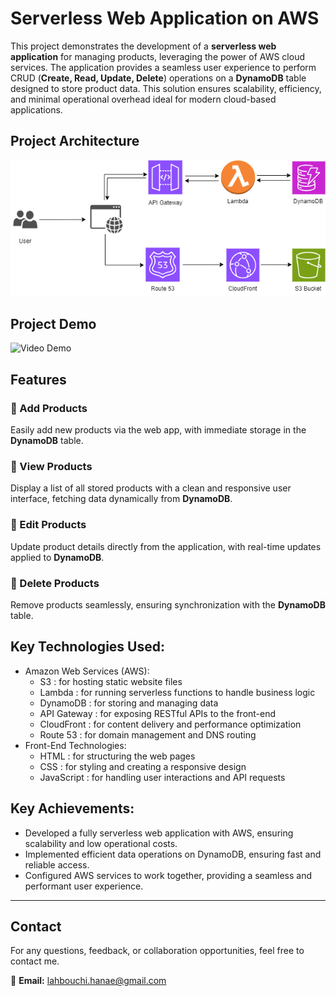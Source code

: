 # Serverless Web Application on AWS

This project demonstrates the development of a **serverless web application** for managing products, leveraging the power of AWS cloud services. The application provides a seamless user experience to perform CRUD (**Create, Read, Update, Delete**) operations on a **DynamoDB** table designed to store product data. This solution ensures scalability, efficiency, and minimal operational overhead ideal for modern cloud-based applications.

## Project Architecture

![Project Architecture](https://github.com/LahbouchiHanae/AWS-Serverless-Web-App-for-User-Driven-CRUD-Operations-on-DynamoDB/blob/main/architecture.jpg)

## Project Demo

![Video Demo](https://github.com/LahbouchiHanae/AWS-Serverless-Web-App-for-User-Driven-CRUD-Operations-on-DynamoDB/blob/main/Demo.gif)

## Features

### 🔹 Add Products  
Easily add new products via the web app, with immediate storage in the **DynamoDB** table.

### 🔹 View Products  
Display a list of all stored products with a clean and responsive user interface, fetching data dynamically from **DynamoDB**.

### 🔹 Edit Products  
Update product details directly from the application, with real-time updates applied to **DynamoDB**.

### 🔹 Delete Products  
Remove products seamlessly, ensuring synchronization with the **DynamoDB** table.



## Key Technologies Used:

- Amazon Web Services (AWS):
  - S3 : for hosting static website files
  - Lambda : for running serverless functions to handle business logic
  - DynamoDB : for storing and managing data
  - API Gateway : for exposing RESTful APIs to the front-end
  - CloudFront : for content delivery and performance optimization
  - Route 53 : for domain management and DNS routing
- Front-End Technologies:
  - HTML : for structuring the web pages
  - CSS : for styling and creating a responsive design
  - JavaScript : for handling user interactions and API requests



## Key Achievements:

- Developed a fully serverless web application with AWS, ensuring scalability and low operational costs.
- Implemented efficient data operations on DynamoDB, ensuring fast and reliable access.
- Configured AWS services to work together, providing a seamless and performant user experience.

---

## Contact 

For any questions, feedback, or collaboration opportunities, feel free to contact me.

📧 **Email:** [lahbouchi.hanae@gmail.com](mailto:lahbouchi.hanae@gmail.com)
